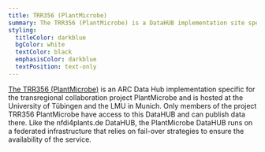 ```yaml
---
title: TRR356 (PlantMicrobe)
summary: The TRR356 (PlantMicrobe) is a DataHUB implementation site specific for the transregional collaboration project PlantMicrobe
styling:
  titleColor: darkblue
  bgColor: white
  textColor: black
  emphasisColor: darkblue
  textPosition: text-only
---
```


[The TRR356 (PlantMicrobe)](https://trr356plantmicrobe.de/for-members-only--gitlab/index.html) is an ARC Data Hub implementation specific for the transregional collaboration project PlantMicrobe and is hosted at the University of Tübingen and the LMU in Munich.
Only members of the project TRR356 PlantMicrobe have access to this DataHUB and can publish data there.
Like the nfdi4plants.de DataHUB, the PlantMicrobe DataHUB runs on a federated infrastructure that relies on fail-over strategies to ensure the availability of the service.
